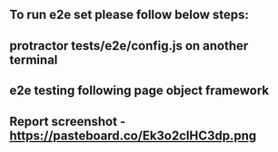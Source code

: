 To run e2e set please follow below steps:
------------------------------------------------
protractor tests/e2e/config.js on another terminal
------------------------------------------------
e2e testing following page object framework
------------------------------------------------
Report screenshot - https://pasteboard.co/Ek3o2clHC3dp.png
------------------------------------------------
